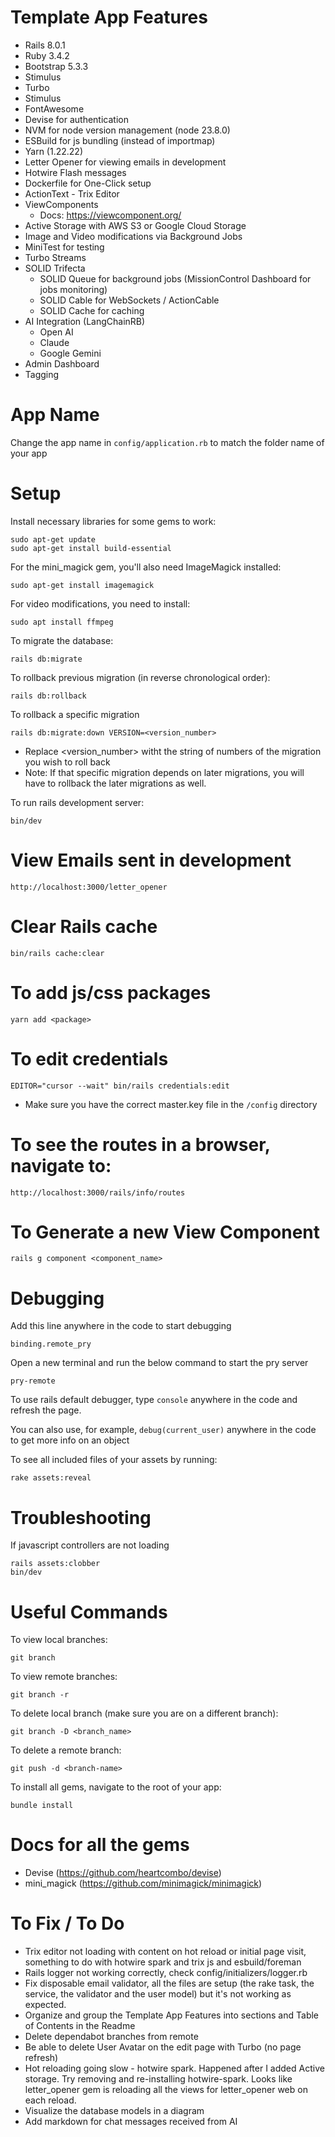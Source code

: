 # Template App Features
- Rails 8.0.1
- Ruby 3.4.2
- Bootstrap 5.3.3
- Stimulus
- Turbo
- Stimulus
- FontAwesome
- Devise for authentication
- NVM for node version management (node 23.8.0)
- ESBuild for js bundling (instead of importmap)
- Yarn (1.22.22)
- Letter Opener for viewing emails in development
- Hotwire Flash messages
- Dockerfile for One-Click setup 
- ActionText - Trix Editor
- ViewComponents
    - Docs: https://viewcomponent.org/
- Active Storage with AWS S3 or Google Cloud Storage
- Image and Video modifications via Background Jobs
- MiniTest for testing
- Turbo Streams 
- SOLID Trifecta 
    - SOLID Queue for background jobs (MissionControl Dashboard for jobs monitoring)
    - SOLID Cable for WebSockets / ActionCable 
    - SOLID Cache for caching
- AI Integration (LangChainRB)
    - Open AI
    - Claude
    - Google Gemini
- Admin Dashboard
- Tagging

# App Name
Change the app name in `config/application.rb` to match the folder name of your app

# Setup
Install necessary libraries for some gems to work:
```
sudo apt-get update
sudo apt-get install build-essential
```
For the mini_magick gem, you'll also need ImageMagick installed:
```
sudo apt-get install imagemagick
```
For video modifications, you need to install:
```
sudo apt install ffmpeg
```

To migrate the database:
```
rails db:migrate
```

To rollback previous migration (in reverse chronological order):
```
rails db:rollback
```

To rollback a specific migration
```
rails db:migrate:down VERSION=<version_number>
```
* Replace <version_number> witht the string of numbers of the migration you wish to roll back
* Note: If that specific migration depends on later migrations, you will have to rollback the later migrations as well.

To run rails development server:
```
bin/dev
```

# View Emails sent in development
```
http://localhost:3000/letter_opener
```

# Clear Rails cache
```
bin/rails cache:clear
```

# To add js/css packages
```
yarn add <package>
```

# To edit credentials
```
EDITOR="cursor --wait" bin/rails credentials:edit
```
* Make sure you have the correct master.key file in the `/config` directory

# To see the routes in a browser, navigate to:
```
http://localhost:3000/rails/info/routes
```

# To Generate a new View Component
```
rails g component <component_name>
```

# Debugging
Add this line anywhere in the code to start debugging
```
binding.remote_pry 
```

Open a new terminal and run the below command to start the pry server
```
pry-remote
```

To use rails default debugger, type `console` anywhere in the code and refresh the page.

You can also use, for example, `debug(current_user)` anywhere in the code to get more info on an object

To see all included files of your assets by running:
```
rake assets:reveal
```

# Troubleshooting
If javascript controllers are not loading
```
rails assets:clobber
bin/dev
```

# Useful Commands

To view local branches:
```
git branch
```

To view remote branches:
```
git branch -r
```

To delete local branch (make sure you are on a different branch):
```
git branch -D <branch_name>
```

To delete a remote branch:
```
git push -d <branch-name>
```

To install all gems, navigate to the root of your app:
```
bundle install
```

# Docs for all the gems
- Devise (https://github.com/heartcombo/devise)
- mini_magick (https://github.com/minimagick/minimagick)


# To Fix / To Do
* Trix editor not loading with content on hot reload or initial page visit, something to do with hotwire spark and trix js and esbuild/foreman
* Rails logger not working correctly, check config/initializers/logger.rb 
* Fix disposable email validator, all the files are setup (the rake task, the service, the validator and the user model) but it's not working as expected. 
* Organize and group the Template App Features into sections and Table of Contents in the Readme
* Delete dependabot branches from remote
* Be able to delete User Avatar on the edit page with Turbo (no page refresh)
* Hot reloading going slow - hotwire spark. Happened after I added Active storage. Try removing and re-installing hotwire-spark. Looks like letter_opener gem is reloading all the views for letter_opener web on each reload.
* Visualize the database models in a diagram
* Add markdown for chat messages received from AI
